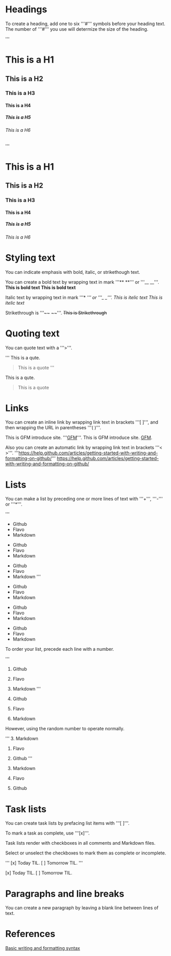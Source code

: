 # Headings
To create a heading, add one to six '''#''' symbols before your heading text.
The number of '''#''' you use will determize the size of the heading.

'''
# This is a H1
## This is a H2
### This is a H3
#### This is a H4
##### This is a H5
###### This is a H6
'''

# This is a H1
## This is a H2
### This is a H3
#### This is a H4
##### This is a H5
###### This is a H6


# Styling text
You can indicate emphasis with bold, italic, or strikethough text.

You can create a bold text by wrapping text in mark '''** **''' or '''__ __'''.
**This is bold text**
__This is bold text__


Italic text by wrapping text in mark '''* *''' or '''_ _'''.
*This is itelic text*
_This is itelic text_*


Strikethrough is '''~~ ~~'''.
~~This is Strikethrough~~


# Quoting text
You can quote text with a '''>'''.

'''
This is a qute.
> This is a quote
'''

This is a qute.
> This is a quote


# Links
You can create an inline link by wrapping link text in brackets '''[ ]''', and then wrapping the URL in parentheses '''( )'''.

This is GFM introduce site. '''[GFM](https://help.github.com/articles/getting-started-with-writing-and-formatting-on-github/)'''.
This is GFM introduce site. [GFM](https://help.github.com/articles/getting-started-with-writing-and-formatting-on-github/).

Also you can create an automatic link by wrapping link text in brackets '''< >'''.
'''<https://help.github.com/articles/getting-started-with-writing-and-formatting-on-github/>'''
<https://help.github.com/articles/getting-started-with-writing-and-formatting-on-github/>


# Lists
You can make a list by preceding one or more lines of text with '''+''', '''-''' or '''*'''.

'''
+ Github
+ Flavo
+ Markdown

- Github
- Flavo
- Markdown

* Github
* Flavo
* Markdown
'''

+ Github
+ Flavo
+ Markdown

- Github
- Flavo
- Markdown

* Github
* Flavo
* Markdown


To order your list, precede each line with a number.

'''
1. Github
2. Flavo
3. Markdown
'''

1. Github
2. Flavo
3. Markdown


However, using the random number to operate normally.

'''
3. Markdown
1. Flavo
2. Github
'''

3. Markdown
1. Flavo
2. Github


# Task lists
You can create task lists by prefacing list items with '''[ ]'''.

To mark a task as complete, use '''[x]'''.

Task lists render with checkboxes in all comments and Markdown files.

Select or unselect the checkboxes to mark them as complete or incomplete.

'''
[x] Today TIL.
[ ] Tomorrow TIL.
'''

[x] Today TIL.
[ ] Tomorrow TIL.


# Paragraphs and line breaks
You can create a new paragraph by leaving a blank line between lines of text.


# References
[Basic writing and formatting syntax](https://help.github.com/articles/basic-writing-and-formatting-syntax/)
